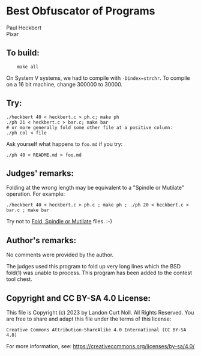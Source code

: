 # Best Obfuscator of Programs

Paul Heckbert  
Pixar  

## To build:

        make all


On System V systems, we had to compile with `-Dindex=strchr`.
To compile on a 16 bit machine, change 300000 to 30000.



## Try:

	./heckbert 40 < heckbert.c > ph.c; make ph
	./ph 21 < heckbert.c > bar.c; make bar
	# or more generally fold some other file at a positive column:
	./ph col < file

Ask yourself what happens to `foo.md` if you try:

	./ph 40 < README.md > foo.md


## Judges' remarks:

Folding at the wrong length may be equivalent to a "Spindle or Mutilate" operation. For example:

	./heckbert 40 < heckbert.c > ph.c ; make ph ; ./ph 20 < heckbert.c > bar.c ; make bar

Try not to
[Fold, Spindle or Mutilate](https://repository.library.brown.edu/studio/item/bdr:788264/PDF/)
files. :-)


## Author's remarks:

No comments were provided by the author.

The judges used this program to fold up very long lines which the
BSD fold(1) was unable to process. This program has been added
to the contest tool chest.

## Copyright and CC BY-SA 4.0 License:

This file is Copyright (c) 2023 by Landon Curt Noll.  All Rights Reserved.
You are free to share and adapt this file under the terms of this license:

    Creative Commons Attribution-ShareAlike 4.0 International (CC BY-SA 4.0)

For more information, see: https://creativecommons.org/licenses/by-sa/4.0/

